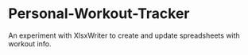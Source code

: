 # Personal-Workout-Tracker
An experiment with XlsxWriter to create and update spreadsheets with workout info. 
